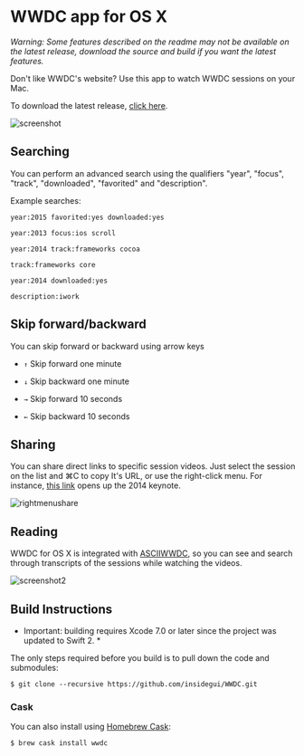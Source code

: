 # WWDC app for OS X

*Warning: Some features described on the readme may not be available on the latest release, download the source and build if you want the latest features.*

Don't like WWDC's website? Use this app to watch WWDC sessions on your Mac.

To download the latest release, [click here](https://raw.githubusercontent.com/insidegui/WWDC/master/Releases/WWDC_latest.zip).

![screenshot](https://raw.githubusercontent.com/insidegui/WWDC/master/screenshots/screenshot.png)

## Searching

You can perform an advanced search using the qualifiers "year", "focus", "track", "downloaded", "favorited" and "description".

Example searches:

	year:2015 favorited:yes downloaded:yes
	
	year:2013 focus:ios scroll

	year:2014 track:frameworks cocoa

	track:frameworks core
	
	year:2014 downloaded:yes
	
	description:iwork
	
## Skip forward/backward

You can skip forward or backward using arrow keys

* `↑` Skip forward one minute

* `↓` Skip backward one minute

* `→` Skip forward 10 seconds

* `←` Skip backward 10 seconds

## Sharing

You can share direct links to specific session videos. Just select the session on the list and ⌘C to copy It's URL, or use the right-click menu. For instance, [this link](wwdc://2014/101) opens up the 2014 keynote.

![rightmenushare](https://raw.githubusercontent.com/insidegui/WWDC/master/screenshots/rightmenushare.png)

## Reading

WWDC for OS X is integrated with [ASCIIWWDC](http://asciiwwdc.com), so you can see and search through transcripts of the sessions while watching the videos.

![screenshot2](https://raw.githubusercontent.com/insidegui/WWDC/master/screenshots/screenshot2.png)

## Build Instructions

* Important: building requires Xcode 7.0 or later since the project was updated to Swift 2. *

The only steps required before you build is to pull down the code and submodules:

	$ git clone --recursive https://github.com/insidegui/WWDC.git

### Cask

You can also install using [Homebrew Cask](http://caskroom.io):

	$ brew cask install wwdc